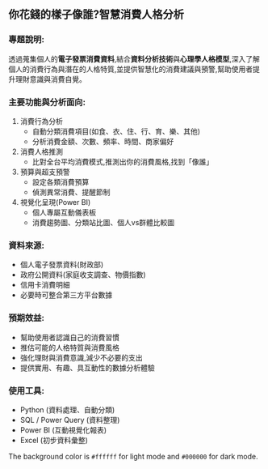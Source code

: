 ## 你花錢的樣子像誰?智慧消費人格分析
### 專題說明:  
透過蒐集個人的**電子發票消費資料**,結合**資料分析技術**與**心理學人格模型**,深入了解個人的消費行為與潛在的人格特質,並提供智慧化的消費建議與預警,幫助使用者提升理財意識與消費自覺。  
### 主要功能與分析面向:  
1. 消費行為分析  
    * 自動分類消費項目(如食、衣、住、行、育、樂、其他)  
    * 分析消費金額、次數、頻率、時間、商家偏好  
2. 消費人格推測  
    * 比對全台平均消費模式,推測出你的消費風格,找到「像誰」  
3. 預算與超支預警  
    * 設定各類消費預算  
    * 偵測異常消費、提醒節制  
4. 視覺化呈現(Power BI)  
    * 個人專屬互動儀表板  
    * 消費趨勢圖、分類站比圖、個人vs群體比較圖  
### 資料來源:  
* 個人電子發票資料(財政部)  
* 政府公開資料(家庭收支調查、物價指數)  
* 信用卡消費明細  
* 必要時可整合第三方平台數據  
### 預期效益:  
* 幫助使用者認識自己的消費習慣  
* 推估可能的人格特質與消費風格  
* 強化理財與消費意識,減少不必要的支出  
* 提供實用、有趣、具互動性的數據分析體驗  
### 使用工具:  
* Python (資料處理、自動分類)  
* SQL / Power Query (資料整理)
* Power BI (互動視覺化報表)
* Excel (初步資料彙整)

The background color is `#ffffff` for light mode and `#000000` for dark mode.

